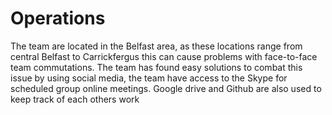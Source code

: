 Operations
=================
The team are located in the Belfast area, as these locations range from central Belfast to Carrickfergus this can cause problems with face-to-face team commutations. The team has found easy solutions to combat this issue by using social media, the team have access to the Skype for scheduled group online meetings. Google drive and Github are also used to keep track of each others work
